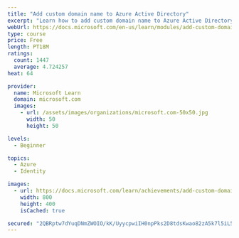 ```yaml
---
title: "Add custom domain name to Azure Active Directory"
excerpt: "Learn how to add custom domain name to Azure Active Directory."
webUrl: https://docs.microsoft.com/en-us/learn/modules/add-custom-domain-name-azure-active-directory/
type: course
price: Free
length: PT18M
ratings:
  count: 1447
  average: 4.724257
heat: 64

provider:
  name: Microsoft Learn
  domain: microsoft.com
  images:
    - url: /assets/images/organizations/microsoft.com-50x50.jpg
      width: 50
      height: 50

levels:
  - Beginner

topics:
  - Azure
  - Identity

images:
  - url: https://docs.microsoft.com/learn/achievements/add-custom-domain-name-azure-active-directory-social.png
    width: 800
    height: 400
    isCached: true

secured: "2QBRptw7dYuqDNmZWOIO/kK/UyycpwiIH0npPks2D8tdsKwao82zA5k7l5iL5mvSM8cqBMlDvp2Y9y2YIF+z0rTYnU/SUkc4ryDvq6dyP0fG+sSQ1abekZY5J1c2nsImGwGIFYSbOO8Sc9c9xZurmf3SxaOeg7ZgToqF5KsKHnxmTl+OLd0xPD8NJ+qc6J/KJXu42f1yXIaUkgalldhlR/OjmyuQ9N3gG9Vwbl66JoKCQeWUUEA0PTEcblRV69T8KCDJ9x1AkvJDfM0zEDbGvMXu2HQM9xORCTpgEharYSxUj68aHlwAuzVvfvZo1Mtf5YauDZOXS0R0CHWIT+dDFipxHltOqyjJNHF9htxO619G6pqVf24jzcnmEBiPhtd8PztRajIs7B+swbdKJW/nLXyQ3uDXqAt0McEYFL95DRc=;C1m1re2Nr4Ag2jtE0i4lZw=="
---
```


